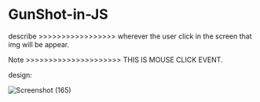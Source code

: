 # GunShot-in-JS

describe >>>>>>>>>>>>>>>>>  wherever the user click in the screen that img will be appear.

Note >>>>>>>>>>>>>>>>>>>>> THIS IS MOUSE CLICK EVENT. 

design:

![Screenshot (165)](https://user-images.githubusercontent.com/84122399/179967966-a0b205e9-30f8-43a1-a736-4451c0b19478.png)
